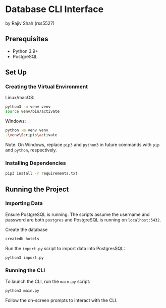 # Database CLI Interface
by Rajiv Shah (rss5527)

## Prerequisites
* Python 3.9+
* PostgreSQL

## Set Up
### Creating the Virtual Environment

Linux/macOS:

```bash
python3 -m venv venv
source venv/bin/activate
```

Windows:

```bash
python -m venv venv
.\venv\Scripts\activate
```
Note: On Windows, replace `pip3` and `python3` in future commands with `pip` and `python`, respectively.

### Installing Dependencies

```bash
pip3 install -r requirements.txt
```

## Running the Project
### Importing Data

Ensure PostgreSQL is running. The scripts assume the username and password are both `postgres` and PostgreSQL is running on `localhost:5432`.

Create the database
```bash
createdb hotels
```

Run the `import.py` script to import data into PostgresSQL:

```bash
python3 import.py
```

### Running the CLI

To launch the CLI, run the `main.py` script:

```bash
python3 main.py
```

Follow the on-screen prompts to interact with the CLI.
